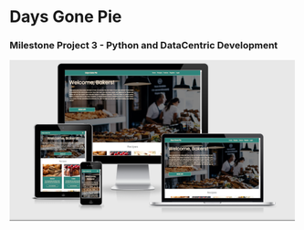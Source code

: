 # Days Gone Pie
### Milestone Project 3 - Python and DataCentric Development


![daysgonepie](../readme.md/readme-images/daysgonepie.png)
